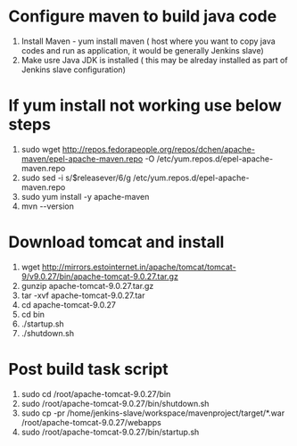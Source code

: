 # Configure maven to build java code
1) Install Maven - yum install maven ( host where you want to copy java codes and run as application, it would be generally Jenkins slave)
2) Make usre Java JDK is installed ( this may be alreday installed as part of Jenkins slave configuration)
# If yum install not working use below steps
1) sudo wget http://repos.fedorapeople.org/repos/dchen/apache-maven/epel-apache-maven.repo -O /etc/yum.repos.d/epel-apache-maven.repo
2) sudo sed -i s/\$releasever/6/g /etc/yum.repos.d/epel-apache-maven.repo
3) sudo yum install -y apache-maven
4) mvn --version

# Download tomcat and install
1) wget http://mirrors.estointernet.in/apache/tomcat/tomcat-9/v9.0.27/bin/apache-tomcat-9.0.27.tar.gz
2) gunzip apache-tomcat-9.0.27.tar.gz
3) tar -xvf apache-tomcat-9.0.27.tar
4) cd apache-tomcat-9.0.27
5) cd bin
6) ./startup.sh
7) ./shutdown.sh
# Post build task script
1) sudo cd /root/apache-tomcat-9.0.27/bin
2) sudo /root/apache-tomcat-9.0.27/bin/shutdown.sh
3) sudo cp -pr  /home/jenkins-slave/workspace/mavenproject/target/*.war /root/apache-tomcat-9.0.27/webapps
4) sudo /root/apache-tomcat-9.0.27/bin/startup.sh
